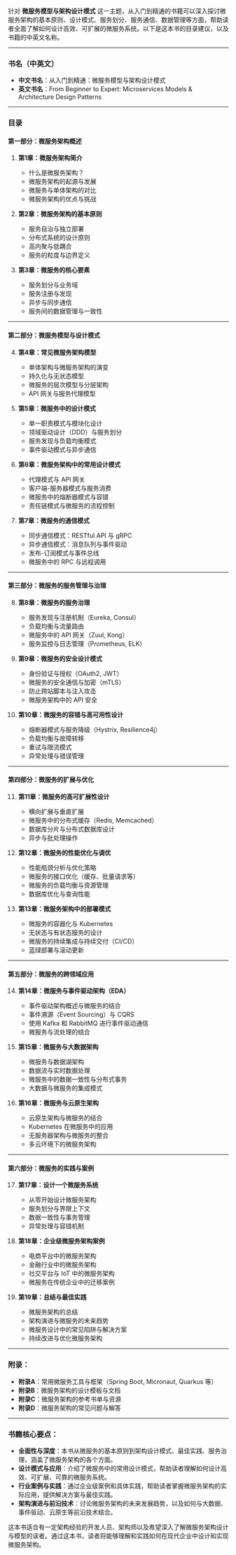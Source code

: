 针对 **微服务模型与架构设计模式** 这一主题，从入门到精通的书籍可以深入探讨微服务架构的基本原则、设计模式、服务划分、服务通信、数据管理等方面，帮助读者全面了解如何设计高效、可扩展的微服务系统。以下是这本书的目录建议，以及书籍的中英文名称。

---

### **书名（中英文）**

* **中文书名**：从入门到精通：微服务模型与架构设计模式
* **英文书名**：From Beginner to Expert: Microservices Models & Architecture Design Patterns

---

### **目录**

#### **第一部分：微服务架构概述**

1. **第1章：微服务架构简介**

   * 什么是微服务架构？
   * 微服务架构的起源与发展
   * 微服务与单体架构的对比
   * 微服务架构的优点与挑战

2. **第2章：微服务架构的基本原则**

   * 服务自治与独立部署
   * 分布式系统的设计原则
   * 高内聚与低耦合
   * 服务的粒度与边界定义

3. **第3章：微服务的核心要素**

   * 服务划分与业务域
   * 服务注册与发现
   * 异步与同步通信
   * 服务间的数据管理与一致性

---

#### **第二部分：微服务模型与设计模式**

4. **第4章：常见微服务架构模型**

   * 单体架构与微服务架构的演变
   * 持久化与无状态模型
   * 微服务的层次模型与分层架构
   * API 网关与服务代理模型

5. **第5章：微服务中的设计模式**

   * 单一职责模式与模块化设计
   * 领域驱动设计（DDD）与服务划分
   * 服务发现与负载均衡模式
   * 事件驱动模式与异步通信

6. **第6章：微服务架构中的常用设计模式**

   * 代理模式与 API 网关
   * 客户端-服务器模式与服务消费
   * 微服务中的熔断器模式与容错
   * 责任链模式与微服务的流程控制

7. **第7章：微服务的通信模式**

   * 同步通信模式：RESTful API 与 gRPC
   * 异步通信模式：消息队列与事件驱动
   * 发布-订阅模式与事件总线
   * 微服务中的 RPC 与远程调用

---

#### **第三部分：微服务的服务管理与治理**

8. **第8章：微服务的服务治理**

   * 服务发现与注册机制（Eureka, Consul）
   * 负载均衡与流量路由
   * 微服务中的 API 网关（Zuul, Kong）
   * 服务监控与日志管理（Prometheus, ELK）

9. **第9章：微服务的安全设计模式**

   * 身份验证与授权（OAuth2, JWT）
   * 微服务的安全通信与加密（mTLS）
   * 防止跨站脚本与注入攻击
   * 微服务架构中的 API 安全

10. **第10章：微服务的容错与高可用性设计**

    * 熔断器模式与服务降级（Hystrix, Resilience4j）
    * 负载均衡与故障转移
    * 重试与限流模式
    * 异常处理与错误管理

---

#### **第四部分：微服务的扩展与优化**

11. **第11章：微服务的高可扩展性设计**

    * 横向扩展与垂直扩展
    * 微服务中的分布式缓存（Redis, Memcached）
    * 数据库分片与分布式数据库设计
    * 异步与批处理操作

12. **第12章：微服务的性能优化与调优**

    * 性能瓶颈分析与优化策略
    * 微服务的接口优化（缓存、批量请求等）
    * 微服务的负载均衡与资源管理
    * 数据库优化与查询性能

13. **第13章：微服务架构中的部署模式**

    * 微服务的容器化与 Kubernetes
    * 无状态与有状态服务的设计
    * 微服务的持续集成与持续交付（CI/CD）
    * 蓝绿部署与滚动更新

---

#### **第五部分：微服务的跨领域应用**

14. **第14章：微服务与事件驱动架构（EDA）**

    * 事件驱动架构概述与微服务的结合
    * 事件溯源（Event Sourcing）与 CQRS
    * 使用 Kafka 和 RabbitMQ 进行事件驱动通信
    * 微服务与流处理的结合

15. **第15章：微服务与大数据架构**

    * 微服务与数据湖架构
    * 数据流与实时数据处理
    * 微服务中的数据一致性与分布式事务
    * 大数据与微服务的集成模式

16. **第16章：微服务与云原生架构**

    * 云原生架构与微服务的结合
    * Kubernetes 在微服务中的应用
    * 无服务器架构与微服务的整合
    * 多云环境下的微服务架构

---

#### **第六部分：微服务的实践与案例**

17. **第17章：设计一个微服务系统**

    * 从零开始设计微服务架构
    * 服务划分与界限上下文
    * 数据一致性与事务管理
    * 异常处理与容错机制

18. **第18章：企业级微服务架构案例**

    * 电商平台中的微服务架构
    * 金融行业中的微服务架构
    * 社交平台与 IoT 中的微服务架构
    * 微服务在传统企业中的迁移案例

19. **第19章：总结与最佳实践**

    * 微服务架构的总结
    * 架构演进与微服务的未来趋势
    * 微服务设计中的常见陷阱与解决方案
    * 持续改进与优化微服务架构

---

### **附录：**

* **附录A**：常用微服务工具与框架（Spring Boot, Micronaut, Quarkus 等）
* **附录B**：微服务架构的设计模板与文档
* **附录C**：微服务架构的参考书单与资源
* **附录D**：微服务架构的常见问题与解答

---

### **书籍核心要点：**

* **全面性与深度**：本书从微服务的基本原则到架构设计模式、最佳实践、服务治理，涵盖了微服务架构的各个方面。
* **设计模式与应用**：介绍了微服务中的常用设计模式，帮助读者理解如何设计高效、可扩展、可靠的微服务系统。
* **行业案例与实践**：通过企业级案例和具体实践，帮助读者掌握微服务架构的实际应用，提供解决方案与最佳实践。
* **架构演进与前沿技术**：讨论微服务架构的未来发展趋势，以及如何与大数据、事件驱动、云原生等前沿技术结合。

这本书适合有一定架构经验的开发人员、架构师以及希望深入了解微服务架构设计与模型的读者。通过这本书，读者将能够理解和实践如何在现代企业中设计和实现微服务架构。
